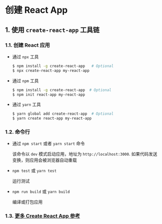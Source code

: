 # 创建 React App

## 1. 使用 `create-react-app` 工具链

### 1.1. 创建 React 应用

- 通过 `npx` 工具

  ```bash
  $ npm install -g create-react-app   # Optional
  $ npx create-react-app my-react-app
  ```

- 通过 `npm` 工具

  ```bash
  $ npm install -g create-react-app  # Optional
  $ npm init react-app my-react-app
  ``` 

- 通过 `yarn` 工具

  ```bash
  $ yarn global add create-react-app  # Optional
  $ yarn create react-app my-react-app
  ```

### 1.2. 命令行

- 通过 `npm start` 或者 `yarn start` 命令

  该命令以 `dev` 模式启动应用，地址为 `http://localhost:3000`.
  如果代码发送变换，则应用会被浏览器自动重载

- `npm test` 或 `yarn test`

  运行测试

- `npm run build` 或 `yarn build`

  编译或打包应用

### 1.3. [更多 Create React App 参考](./doc/create_react_app.md)

